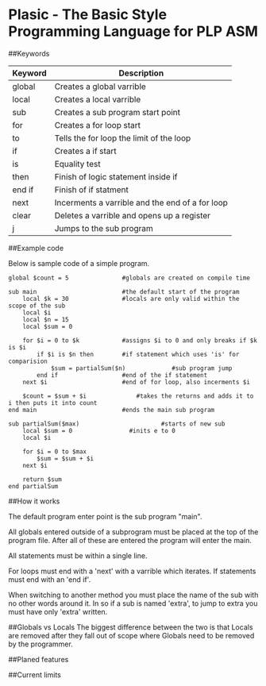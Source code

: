 # Plasic - The Basic Style Programming Language for PLP ASM

##Keywords

|Keyword|Description|
|-------|-----------------------------------|
|global|Creates a global varrible|
|local|Creates a local varrible|
|sub|Creates a sub program start point|
|for|Creates a for loop start|
|to|Tells the for loop the limit of the loop|
|if|Creates a if start|
|is|Equality test|
|then|Finish of logic statement inside if|
|end if|Finish of if statment|
|next|Incerments a varrible and the end of a for loop|
|clear|Deletes a varrible and opens up a register|
|j|Jumps to the sub program|

##Example code

Below is sample code of a simple program.

```vbnet
global $count = 5               #globals are created on compile time

sub main                        #the default start of the program
    local $k = 30               #locals are only valid within the scope of the sub
    local $i
    local $n = 15
	local $sum = 0

    for $i = 0 to $k            #assigns $i to 0 and only breaks if $k is $i
        if $i is $n then        #if statement which uses 'is' for comparision
            $sum = partialSum($n)             #sub program jump
        end if                  #end of the if statement
    next $i                     #end of for loop, also incerments $i

    $count = $sum + $i      		#takes the returns and adds it to i then puts it into count
end main                        #ends the main sub program

sub partialSum($max)                       #starts of new sub
    local $sum = 0                #inits e to 0
    local $i

    for $i = 0 to $max
        $sum = $sum + $i
    next $i
	
	return $sum
end partialSum
```

##How it works

The default program enter point is the sub program "main". 

All globals entered outside of a subprogram must be placed at the top of the program file. After all of these are entered the program will enter the main.

All statements must be within a single line. 

For loops must end with a 'next' with a varrible which iterates. If statements must end with an 'end if'.  

When switching to another method you must place the name of the sub with no other words around it. In so if a sub is named 'extra', to jump to extra you must have only 'extra' written.

##Globals vs Locals
The biggest difference between the two is that Locals are removed after they fall out of scope where Globals need to be removed by the programmer. 

##Planed features

##Current limits
